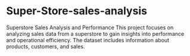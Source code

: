 # Super-Store-sales-analysis
Superstore Sales Analysis and Performance  This project focuses on analyzing sales data from a superstore to gain insights into performance and operational efficiency. The dataset includes information about products, customers, and sales.
